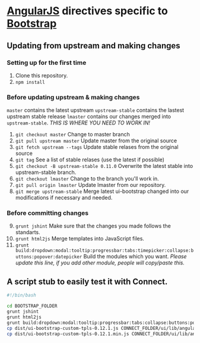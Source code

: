 # [AngularJS](http://angularjs.org/) directives specific to [Bootstrap](http://getbootstrap.com)

## Updating from upstream and making changes

### Setting up for the first time

1. Clone this repository.
2. `npm install`

### Before updating upstream & making changes

`master` contains the latest upstream
`upstream-stable` contains the lastest upstream stable release
`lmaster` contains our changes merged into `upstream-stable`. *THIS IS WHERE YOU NEED TO WORK IN!*

1. `git checkout master` Change to master branch
2. `git pull upstream master` Update master from the original source
3. `git fetch upstream --tags` Update stable relases from the original source
4. `git tag` See a list of stable relases (use the latest if possible)
5. `git checkout -B upstream-stable 0.11.0` Overwrite the latest stable into upstream-stable branch.
6. `git checkout lmaster` Change to the branch you'll work in.
7. `git pull origin lmaster` Update lmaster from our repository.
8. `git merge upstream-stable` Merge latest ui-bootstrap changed into our modifications if necessary and needed.

### Before committing changes
9. `grunt jshint` Make sure that the changes you made follows the standarts.
10. `grunt html2js` Merge templates into JavaScript files.
11. `grunt build:dropdown:modal:tooltip:progressbar:tabs:timepicker:collapse:buttons:popover:datepicker` Build the modules which you want. *Please update this line, if you add other module, people will copy/paste this.*

## A script stub to easily test it with Connect.

```bash
#!/bin/bash

cd BOOTSTRAP_FOLDER
grunt jshint
grunt html2js
grunt build:dropdown:modal:tooltip:progressbar:tabs:collapse:buttons:popover:datepicker:timepicker
cp dist/ui-bootstrap-custom-tpls-0.12.1.js CONNECT_FOLDER/ui/lib/angular/ui-bootstrap-tpls.js
cp dist/ui-bootstrap-custom-tpls-0.12.1.min.js CONNECT_FOLDER/ui/lib/angular/ui-bootstrap-tpls.min.js

```
